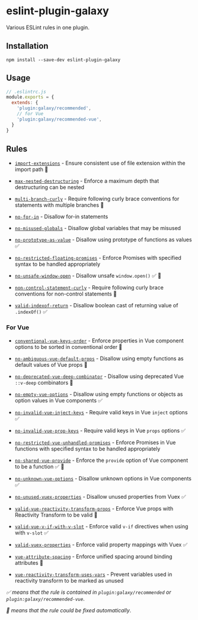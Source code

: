 # eslint-plugin-galaxy

Various ESLint rules in one plugin.

## Installation

```shell
npm install --save-dev eslint-plugin-galaxy
```

## Usage

```js
// .eslintrc.js
module.exports = {
  extends: {
    'plugin:galaxy/recommended',
    // for Vue
    'plugin:galaxy/recommended-vue',
  }
}
```

## Rules

- [`import-extensions`](./docs/rules/import-extensions.md) - Ensure consistent use of file extension within the import path 🔧

- [`max-nested-destructuring`](./docs/rules/max-nested-destructuring.md) - Enforce a maximum depth that destructuring can be nested

- [`multi-branch-curly`](./docs/rules/multi-branch-curly.md) - Require following curly brace conventions for statements with multiple branches 🔧

- [`no-for-in`](./docs/rules/no-for-in.md) - Disallow for-in statements

- [`no-misused-globals`](./docs/rules/no-misused-globals.md) - Disallow global variables that may be misused

- [`no-prototype-as-value`](./docs/rules/no-prototype-as-value.md) - Disallow using prototype of functions as values ✅

- [`no-restricted-floating-promises`](./docs/rules/no-restricted-floating-promises.md) - Enforce Promises with specified syntax to be handled appropriately

- [`no-unsafe-window-open`](./docs/rules/no-unsafe-window-open.md) - Disallow unsafe `window.open()` ✅ 🔧

- [`non-control-statement-curly`](./docs/rules/non-control-statement-curly.md) - Require following curly brace conventions for non-control statements 🔧

- [`valid-indexof-return`](./docs/rules/valid-indexof-return.md) - Disallow boolean cast of returning value of `.indexOf()` ✅

### For Vue

- [`conventional-vue-keys-order`](./docs/vue/conventional-vue-keys-order.md) - Enforce properties in Vue component options to be sorted in conventional order 🔧

- [`no-ambiguous-vue-default-props`](./docs/vue/no-ambiguous-vue-default-props.md) - Disallow using empty functions as default values of Vue props 🔧

- [`no-deprecated-vue-deep-combinator`](./docs/vue/no-deprecated-vue-deep-combinator.md) - Disallow using deprecated Vue `::v-deep` combinators 🔧

- [`no-empty-vue-options`](./docs/vue/no-empty-vue-options.md) - Disallow using empty functions or objects as option values in Vue components ✅

- [`no-invalid-vue-inject-keys`](./docs/vue/no-invalid-vue-inject-keys.md) - Require valid keys in Vue `inject` options ✅

- [`no-invalid-vue-prop-keys`](./docs/vue/no-invalid-vue-prop-keys.md) - Require valid keys in Vue `props` options ✅

- [`no-restricted-vue-unhandled-promises`](./docs/vue/no-restricted-vue-unhandled-promises.md) - Enforce Promises in Vue functions with specified syntax to be handled appropriately

- [`no-shared-vue-provide`](./docs/vue/no-shared-vue-provide.md) - Enforce the `provide` option of Vue component to be a function ✅ 🔧

- [`no-unknown-vue-options`](./docs/vue/no-empty-vue-options.md) - Disallow unknown options in Vue components ✅

- [`no-unused-vuex-properties`](./docs/vue/no-unused-vuex-properties.md) - Disallow unused properties from Vuex ✅

- [`valid-vue-reactivity-transform-props`](./docs/vue/valid-vue-reactivity-transform-props.md) - Enforce Vue props with Reactivity Transform to be valid 🔧

- [`valid-vue-v-if-with-v-slot`](./docs/vue/valid-vue-v-if-with-v-slot.md) - Enforce valid `v-if` directives when using with `v-slot` ✅

- [`valid-vuex-properties`](./docs/vue/valid-vuex-properties.md) - Enforce valid property mappings with Vuex ✅

- [`vue-attribute-spacing`](./docs/vue/vue-attribute-spacing.md) - Enforce unified spacing around binding attributes 🔧

- [`vue-reactivity-transform-uses-vars`](./docs/vue/vue-reactivity-transform-uses-vars.md) - Prevent variables used in reactivity transform to be marked as unused

*✅ means that the rule is contained in `plugin:galaxy/recommended` or `plugin:galaxy/recommended-vue`*.

*🔧 means that the rule could be fixed automatically*.
